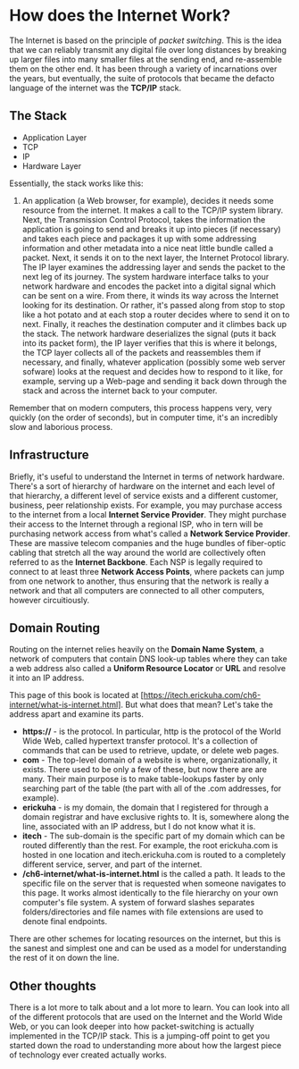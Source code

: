 # How does the Internet Work?

The Internet is based on the principle of _packet switching_. This is the idea that we can reliably transmit any digital file over long distances by breaking up larger files into many smaller files at the sending end, and re-assemble them on the other end. It has been through a variety of incarnations over the years, but eventually, the suite of protocols that became the defacto language of the internet was the **TCP/IP** stack.

## The Stack

* Application Layer
* TCP
* IP
* Hardware Layer

Essentially, the stack works like this:

1. An application (a Web browser, for example), decides it needs some resource from the internet. It makes a call to the TCP/IP system library. Next, the Transmission Control Protocol, takes the information the application is going to send and breaks it up into pieces (if necessary) and takes each piece and packages it up with some addressing information and other metadata into a nice neat little bundle called a packet. Next, it sends it on to the next layer, the Internet Protocol library. The IP layer examines the addressing layer and sends the packet to the next leg of its journey. The system hardware interface talks to your network hardware and encodes the packet into a digital signal which can be sent on a wire. From there, it winds its way across the Internet looking for its destination. Or rather, it's passed along from stop to stop like a hot potato and at each stop a router decides where to send it on to next. Finally, it reaches the destination computer and it climbes back up the stack. The network hardware deserializes the signal (puts it back into its packet form), the IP layer verifies that this is where it belongs, the TCP layer collects all of the packets and reassembles them if necessary, and finally, whatever application (possibly some web server sofware) looks at the request and decides how to respond to it like, for example, serving up a Web-page and sending it back down through the stack and across the internet back to your computer.

Remember that on modern computers, this process happens very, very quickly (on the order of seconds), but in computer time, it's an incredibly slow and laborious process.

## Infrastructure

Briefly, it's useful to understand the Internet in terms of network hardware. There's a sort of hierarchy of hardware on the internet and each level of that hierarchy, a different level of service exists and a different customer, business, peer relationship exists. For example, you may purchase access to the internet from a local **Internet Service Provider**. They might purchase their access to the Internet through a regional ISP, who in tern will be purchasing network access from what's called a **Network Service Provider**. These are massive telecom companies and the huge bundles of fiber-optic cabling that stretch all the way around the world are collectively often referred to as the **Internet Backbone**. Each NSP is legally required to connect to at least three **Network Access Points**, where packets can jump from one network to another, thus ensuring that the network is really a network and that all computers are connected to all other computers, however circuitiously.

## Domain Routing

Routing on the internet relies heavily on the **Domain Name System**, a network of computers that contain DNS look-up tables where they can take a web address also called a **Uniform Resource Locator** or **URL** and resolve it into an IP address.

This page of this book is located at [https://itech.erickuha.com/ch6-internet/what-is-internet.html]. But what does that mean? Let's take the address apart and examine its parts.

* **https://** - is the protocol. In particular, http is the protocol of the World Wide Web, called hypertext transfer protocol. It's a collection of commands that can be used to retrieve, update, or delete web pages.
* **com** - The top-level domain of a website is where, organizationally, it exists. There used to be only a few of these, but now there are are many. Their main purpose is to make table-lookups faster by only searching part of the table (the part with all of the .com addresses, for example).
* **erickuha** - is my domain, the domain that I registered for through a domain registrar and have exclusive rights to. It is, somewhere along the line, associated with an IP address, but I do not know what it is.
* **itech** - The sub-domain is the specific part of my domain which can be routed differently than the rest. For example, the root erickuha.com is hosted in one location and itech.erickuha.com is routed to a completely different service, server, and part of the internet.
* **/ch6-internet/what-is-internet.html** is the called a path. It leads to the specific file on the server that is requested when someone navigates to this page. It works almost identically to the file hierarchy on your own computer's file system. A system of forward slashes separates folders/directories and file names with file extensions are used to denote final endpoints. 

There are other schemes for locating resources on the internet, but this is the sanest and simplest one and can be used as a model for understanding the rest of it on down the line.

## Other thoughts

There is a lot more to talk about and a lot more to learn. You can look into all of the different protocols that are used on the Internet and the World Wide Web, or you can look deeper into how packet-switching is actually implemented in the TCP/IP stack. This is a jumping-off point to get you started down the road to understanding more about how the largest piece of technology ever created actually works.
